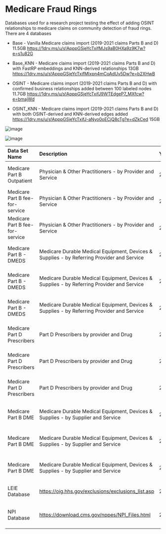 # Medicare Fraud Rings
Databases used for a research project testing the effect of adding OSINT relationships to medicare claims on community detection of fraud rings. There are 4 databases

* Base - Vanilla Medicare claims import (2019-2021 claims Parts B and D) 11.5GB
https://1drv.ms/u/s!ApppGSjeYcTxifMJs9aB0HXa9z9K7w?e=s1u82G
  
* Base_KNN - Medicare claims import (2019-2021 claims Parts B and D) with FastRP embeddings and KNN-derived relationships 13GB
https://1drv.ms/u/s!ApppGSjeYcTxifMIxpn4mCoAdUv5Dw?e=b2XHwB
  
* OSINT - Medicare claims import (2019-2021 claims Parts B and D) with confirmed business relationships added between 100 labeled nodes 11.7GB
https://1drv.ms/u/s!ApppGSjeYcTxifJ9WTEdgeP7_MXfcw?e=bmajWd

* OSINT_KNN - Medicare claims import (2019-2021 claims Parts B and D) with both OSINT-derived and KNN-derived edges added
https://1drv.ms/u/s!ApppGSjeYcTxifJ-aNyo0oECjQ8cTg?e=dZkCed 15GB

![image](https://github.com/user-attachments/assets/898620c3-9a45-4341-87b5-79bc17557410)

![image](https://github.com/user-attachments/assets/473028ab-6fb8-4100-93d2-a1a72d0479e2)

|Data Set Name|Description|Year|Version|Rows|Columns|
|:----|:----|:----|:----|:----|:----|
|Medicare Part B Outpatient|Physician & Other Practitioners - by Provider and Service|2019|867b8ac7-ccb7-4cc9-873d-b24340d89e32|10,140,228|28|
|Medicare Part B fee-for-service|Physician & Other Practitioners - by Provider and Service|2020|c957b49e-1323-49e7-8678-c09da387551d|9,449,361|28|
|Medicare Part B fee-for-service|Physician & Other Practitioners - by Provider and Service|2021|31dc2c47-f297-4948-bfb4-075e1bec3a02|9,886,177|28|
|Medicare Part B - DMEDS|Medicare Durable Medical Equipment, Devices & Supplies - by Referring Provider and Service|2019|eb0019f6-791d-4065-ae4e-4761d2f6c9f2|1,656,449|33|
|Medicare Part B - DMEDS|Medicare Durable Medical Equipment, Devices & Supplies - by Referring Provider and Service|2020|323df359-ceac-4525-a350-e2cd9eb128fe|1,607,435|33|
|Medicare Part B - DMEDS |Medicare Durable Medical Equipment, Devices & Supplies - by Referring Provider and Service|2021|46ae675c-bc81-40ca-aa79-64da1c1ec9d9|1,516,153|33|
|Medicare Part D Prescribers|Part D Prescribers by provider and Drug|2019|2a6705e6-7a1e-460c-ba22-35249a531918|25,401,870|22|
|Medicare Part D Prescribers|Part D Prescribers by provider and Drug|2020|7795fe20-e80e-435a-a9ed-d2d65e05feeb|25,209,729|22|
|Medicare Part D Prescribers|Part D Prescribers by provider and Drug|2021|ab29d858-269a-4d97-908f-a26b1cf95f61|25,231,862|22|
|Medicare Part B DME|Medicare Durable Medical Equipment, Devices & Supplies - by Supplier and Service|2019|5165dbdd-eae3-4b94-82cd-da635e00e0fa|575,223|32|
|Medicare Part B DME|Medicare Durable Medical Equipment, Devices & Supplies - by Supplier and Service|2020|1fe3a8c3-ecfd-44b9-9418-fda1843f72a5|542,090|32|
|Medicare Part B DME|Medicare Durable Medical Equipment, Devices & Supplies - by Supplier and Service|2021|e531ffc9-57ad-48db-8d88-f686edb8b8e1|508,052|32|
|LEIE Database|https://oig.hhs.gov/exclusions/exclusions_list.asp|2025|February 2025|Only matched NPIs| |
|NPI Database|https://download.cms.gov/nppes/NPI_Files.html|2025|NPPES|Only addresses for matched NPIs| |




